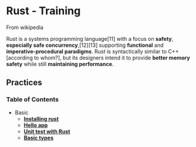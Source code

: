 # Rust - Training

From wikipedia

Rust is a systems programming language[11] with a focus on **safety**, **especially safe concurrency**,[12][13] supporting **functional** and **imperative-procedural paradigms**. Rust is syntactically similar to C++[according to whom?], but its designers intend it to provide **better memory safety** while still **maintaining performance**.

## Practices

### Table of Contents

- Basic
  - [**Installing rust**](1-installing-rust.md)
  - [**Hello app**](2-hello-app.md)
  - [**Unit test with Rust**](3-unit-test-with-rust.md)
  - [**Basic types**](4-basic-types.md)
